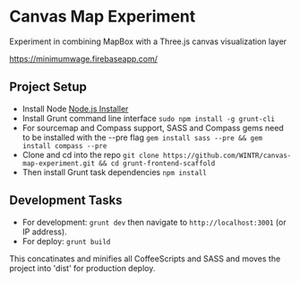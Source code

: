 Canvas Map Experiment
=====================

Experiment in combining MapBox with a Three.js canvas visualization layer

https://minimumwage.firebaseapp.com/

Project Setup
-------------
- Install Node [Node.js Installer](http://nodejs.org/)
- Install Grunt command line interface `sudo npm install -g grunt-cli`
- For sourcemap and Compass support, SASS and Compass gems need to be installed with the --pre flag `gem install sass --pre && gem install compass --pre`
- Clone and cd into the repo `git clone https://github.com/WINTR/canvas-map-experiment.git && cd grunt-frontend-scaffold`
- Then install Grunt task dependencies `npm install`

Development Tasks
-----------------

- For development: `grunt dev` then navigate to `http://localhost:3001` (or IP address).
- For deploy: `grunt build`

This concatinates and minifies all CoffeeScripts and SASS and moves the project into 'dist' for production deploy.
